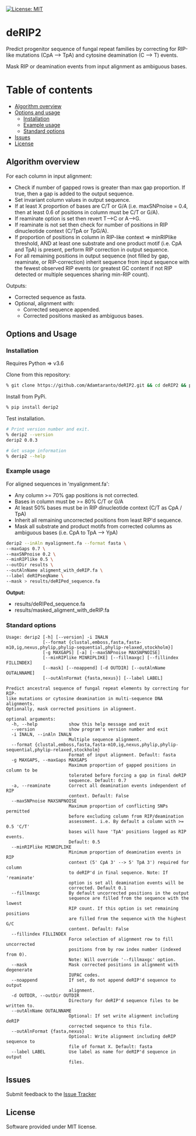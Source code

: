 [![License: MIT](https://img.shields.io/badge/License-MIT-yellow.svg)](https://opensource.org/licenses/MIT)

# deRIP2

Predict progenitor sequence of fungal repeat families by correcting for RIP-like mutations 
(CpA --> TpA) and cytosine deamination (C --> T) events.

Mask RIP or deamination events from input alignment as ambiguous bases.

# Table of contents
* [Algorithm overview](#algorithm-overview)
* [Options and usage](#options-and-usage)
    * [Installation](#installation)
    * [Example usage](#example-usage)
    * [Standard options](#standard-options)
* [Issues](#issues)
* [License](#license)

## Algorithm overview

For each column in input alignment:
  - Check if number of gapped rows is greater than max gap proportion. If true, then a gap is added to the output sequence.
  - Set invariant column values in output sequence.
  - If at least X proportion of bases are C/T or G/A (i.e. maxSNPnoise = 0.4, then at least 0.6 of positions in column must be C/T or G/A).
  - If reaminate option is set then revert T-->C or A-->G.
  - If reaminate is not set then check for number of positions in RIP dinucleotide context (C/TpA or TpG/A).
  - If proportion of positions in column in RIP-like context => minRIPlike threshold, AND at least one substrate and one product motif (i.e. CpA and TpA) is present, perform RIP correction in output sequence.
  - For all remaining positions in output sequence (not filled by gap, reaminate, or RIP-correction) inherit sequence from input sequence with the fewest observed RIP events (or greatest GC content if not RIP detected or multiple sequences sharing min-RIP count).

Outputs:
  - Corrected sequence as fasta.
  - Optional, alignment with: 
    - Corrected sequence appended.
    - Corrected positions masked as ambiguous bases.
  

## Options and Usage

### Installation

Requires Python => v3.6

Clone from this repository:

```bash
% git clone https://github.com/Adamtaranto/deRIP2.git && cd deRIP2 && pip install -e .
```

Install from PyPi.

```bash
% pip install derip2
```

Test installation.

```bash
# Print version number and exit.
% derip2 --version
derip2 0.0.3

# Get usage information
% derip2 --help
```

### Example usage

For aligned sequences in 'myalignment.fa':
  - Any column >= 70% gap positions is not corrected.
  - Bases in column must be >= 80% C/T or G/A 
  - At least 50% bases must be in RIP dinucleotide context (C/T as CpA / TpA)
  - Inherit all remaining uncorrected positions from least RIP'd sequence.
  - Mask all substrate and product motifs from corrected columns as ambiguous bases (i.e. CpA to TpA --> YpA)

```bash
derip2 --inAln myalignment.fa --format fasta \
--maxGaps 0.7 \
--maxSNPnoise 0.2 \
--minRIPlike 0.5 \
--outDir results \
--outAlnName aligment_with_deRIP.fa \
--label deRIPseqName \
--mask > results/deRIPed_sequence.fa
```

**Output:**  
  - results/deRIPed_sequence.fa
  - results/masked_aligment_with_deRIP.fa

### Standard options

```
Usage: derip2 [-h] [--version] -i INALN
              [--format {clustal,emboss,fasta,fasta-m10,ig,nexus,phylip,phylip-sequential,phylip-relaxed,stockholm}]
              [-g MAXGAPS] [-a] [--maxSNPnoise MAXSNPNOISE]
              [--minRIPlike MINRIPLIKE] [--fillmaxgc] [--fillindex FILLINDEX]
              [--mask] [--noappend] [-d OUTDIR] [--outAlnName OUTALNNAME]
              [--outAlnFormat {fasta,nexus}] [--label LABEL]

Predict ancestral sequence of fungal repeat elements by correcting for RIP-
like mutations or cytosine deamination in multi-sequence DNA alignments.
Optionally, mask corrected positions in alignment.

optional arguments:
  -h, --help            show this help message and exit
  --version             show program's version number and exit
  -i INALN, --inAln INALN
                        Multiple sequence alignment.
  --format {clustal,emboss,fasta,fasta-m10,ig,nexus,phylip,phylip-sequential,phylip-relaxed,stockholm}
                        Format of input alignment. Default: fasta
  -g MAXGAPS, --maxGaps MAXGAPS
                        Maximum proportion of gapped positions in column to be
                        tolerated before forcing a gap in final deRIP
                        sequence. Default: 0.7
  -a, --reaminate       Correct all deamination events independent of RIP
                        context. Default: False
  --maxSNPnoise MAXSNPNOISE
                        Maximum proportion of conflicting SNPs permitted
                        before excluding column from RIP/deamination
                        assessment. i.e. By default a column with >= 0.5 'C/T'
                        bases will have 'TpA' positions logged as RIP events.
                        Default: 0.5
  --minRIPlike MINRIPLIKE
                        Minimum proportion of deamination events in RIP
                        context (5' CpA 3' --> 5' TpA 3') required for column
                        to deRIP'd in final sequence. Note: If 'reaminate'
                        option is set all deamination events will be
                        corrected. Default 0.1
  --fillmaxgc           By default uncorrected positions in the output
                        sequence are filled from the sequence with the lowest
                        RIP count. If this option is set remaining positions
                        are filled from the sequence with the highest G/C
                        content. Default: False
  --fillindex FILLINDEX
                        Force selection of alignment row to fill uncorrected
                        positions from by row index number (indexed from 0).
                        Note: Will override '--fillmaxgc' option.
  --mask                Mask corrected positions in alignment with degenerate
                        IUPAC codes.
  --noappend            If set, do not append deRIP'd sequence to output
                        alignment.
  -d OUTDIR, --outDir OUTDIR
                        Directory for deRIP'd sequence files to be written to.
  --outAlnName OUTALNNAME
                        Optional: If set write alignment including deRIP
                        corrected sequence to this file.
  --outAlnFormat {fasta,nexus}
                        Optional: Write alignment including deRIP sequence to
                        file of format X. Default: fasta
  --label LABEL         Use label as name for deRIP'd sequence in output
                        files.
```

## Issues
Submit feedback to the [Issue Tracker](https://github.com/Adamtaranto/deRIP2/issues)

## License
Software provided under MIT license.